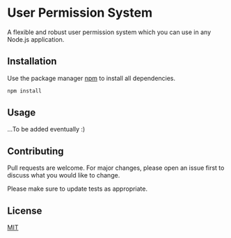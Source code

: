 # User Permission System
A flexible and robust user permission system which you can use in any Node.js application.

## Installation

Use the package manager [npm](https://www.npmjs.com/get-npm) to install all dependencies.

```bash
npm install 
```

## Usage

...To be added eventually :)

## Contributing
Pull requests are welcome. For major changes, please open an issue first to discuss what you would like to change.

Please make sure to update tests as appropriate.

## License
[MIT](https://choosealicense.com/licenses/mit/)
